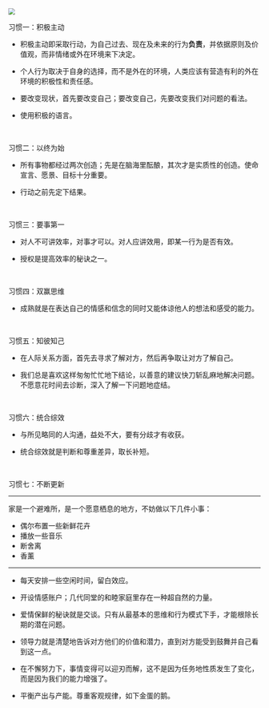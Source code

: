 <img src="https://img-1301102143.cos.ap-beijing.myqcloud.com/20230407222544.jpg" style="zoom:80%">

习惯一：积极主动

- 积极主动即采取行动，为自己过去、现在及未来的行为**负责**，并依据原则及价值观，而非情绪或外在环境来下决定。

- 个人行为取决于自身的选择，而不是外在的环境，人类应该有营造有利的外在环境的积极性和责任感。

- 要改变现状，首先要改变自己；要改变自己，先要改变我们对问题的看法。

- 使用积极的语言。

</br>

习惯二：以终为始

- 所有事物都经过两次创造；先是在脑海里酝酿，其次才是实质性的创造。使命宣言、愿景、目标十分重要。

- 行动之前先定下结果。

</br>


习惯三：要事第一

- 对人不可讲效率，对事才可以。对人应讲效用，即某一行为是否有效。

- 授权是提高效率的秘诀之一。

</br>

习惯四：双赢思维

- 成熟就是在表达自己的情感和信念的同时又能体谅他人的想法和感受的能力。

</br>

习惯五：知彼知己

- 在人际关系方面，首先去寻求了解对方，然后再争取让对方了解自己。

- 我们总是喜欢这样匆匆忙忙地下结论，以善意的建议快刀斩乱麻地解决问题。不愿意花时间去诊断，深入了解一下问题地症结。

</br>

习惯六：统合综效

- 与所见略同的人沟通，益处不大，要有分歧才有收获。

- 统合综效就是判断和尊重差异，取长补短。

</br>

习惯七：不断更新

-----------------

家是一个避难所，是一个愿意栖息的地方，不妨做以下几件小事：
- 偶尔布置一些新鲜花卉
- 播放一些音乐
- 断舍离
- 香薰

-----------------

- 每天安排一些空闲时间，留白效应。

- 开设情感账户；几代同堂的和睦家庭里存在一种超自然的力量。

- 爱情保鲜的秘诀就是交谈。只有从最基本的思维和行为模式下手，才能根除长期的潜在问题。

- 领导力就是清楚地告诉对方他们的价值和潜力，直到对方能受到鼓舞并自己看到这一点。

- 在不懈努力下，事情变得可以迎刃而解，这不是因为任务地性质发生了变化，而是因为我们的能力增强了。

- 平衡产出与产能。尊重客观规律，如下金蛋的鹅。